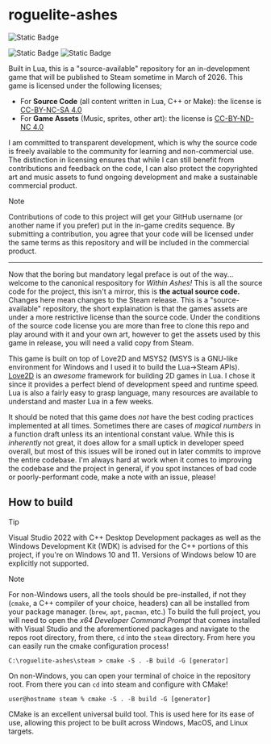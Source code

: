 # roguelite-ashes

![Static Badge](https://img.shields.io/badge/Built_with-Lua-blue?logo=lua&logoColor=%23FFFFFF)

![Static Badge](https://img.shields.io/badge/Source_Code-CC--BY--NC--SA--4.0-white?logo=creativecommons&logoColor=%23FFFFFF)
![Static Badge](https://img.shields.io/badge/Game_Assets-CC--BY--ND--NC--4.0-white?logo=creativecommons&logoColor=%23FFFFFF)

Built in Lua, this is a "source-available" repository for an in-development game that will be published to Steam sometime in March of 2026. This game is licensed under the following licenses;
 - For **Source Code** (all content written in Lua, C++ or Make): the license is [CC-BY-NC-SA 4.0](https://creativecommons.org/licenses/by-nc-sa/4.0/)
 - For **Game Assets** (Music, sprites, other art): the license is [CC-BY-ND-NC 4.0](https://creativecommons.org/licenses/by-nc-nd/4.0/)

I am committed to transparent development, which is why the source code is freely available to the community for learning and non-commercial use. The distinction in licensing ensures that while I can still benefit from contributions and feedback on the code, I can also protect the copyrighted art and music assets to fund ongoing development and make a sustainable commercial product.

> [!NOTE]
> Contributions of code to this project will get your GitHub username (or another name if you prefer) put in the in-game credits sequence. By submitting a contribution, you agree that your code will be licensed under the same terms as this repository and will be included in the commercial product.

---

Now that the boring but mandatory legal preface is out of the way... welcome to the canonical respository for *Within Ashes!* This is all the source code for the project, this isn't a mirror, this is **the actual source code.** Changes here mean changes to the Steam release. This is a "source-available" repository, the short explaination is that the games assets are under a more restrictive license than the source code. Under the conditions of the source code license you are more than free to clone this repo and play around with it and your own art, however to get the assets used by this game in release, you will need a valid copy from Steam.

This game is built on top of Love2D and MSYS2 (MSYS is a GNU-like environment for Windows and I used it to build the Lua->Steam APIs). [Love2D](https://love2d.org/) is an *awesome* framework for building 2D games in Lua. I chose it since it provides a perfect blend of development speed and runtime speed. Lua is also a fairly easy to grasp language, many resources are available to understand and master Lua in a few weeks.

It should be noted that this game does *not* have the best coding practices implemented at all times. Sometimes there are cases of *magical numbers* in a function draft unless its an intentional constant value. While this is *inherently* not great, it does allow for a small uptick in developer speed overall, but most of this issues will be ironed out in later commits to improve the entire codebase. I'm always hard at work when it comes to improving the codebase and the project in general, if you spot instances of bad code or poorly-performant code, make a note with an issue, please!

## How to build

> [!TIP]
> Visual Studio 2022 with C++ Desktop Development packages as well as the Windows Development Kit (WDK) is advised for the C++ portions of this project, if you're on Windows 10 and 11. Versions of Windows below 10 are explicitly not supported.

> [!NOTE]
> For non-Windows users, all the tools should be pre-installed, if not they (`cmake`, a C++ compiler of your choice, headers) can all be installed from your package manager. (`brew`, `apt`, `pacman`, etc.)
To build the full project, you will need to open the *x64 Developer Command Prompt* that comes installed with Visual Studio and the aforementioned packages and navigate to the repos root directory, from there, `cd` into the `steam` directory. From here you can easily run the cmake configuration process!

```
C:\roguelite-ashes\steam > cmake -S . -B build -G [generator]
```

On non-Windows, you can open your terminal of choice in the repository root. From there you can `cd` into steam and configure with CMake!

<!-- ZSH chosen since it's what I use on macos -->
```
user@hostname steam % cmake -S . -B build -G [generator]
```

CMake is an excellent universal build tool. This is used here for its ease of use, allowing this project to be built across Windows, MacOS, and Linux targets.
